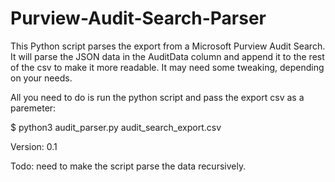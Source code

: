 # Purview-Audit-Search-Parser
This Python script parses the export from a Microsoft Purview Audit Search.  It will parse the JSON data in the AuditData column and append it to the rest of  the csv to make it more readable. It may need some tweaking, depending  on your needs. 

All you need to do is run the python script and pass the export csv as a paremeter:
  
  $ python3 audit_parser.py audit_search_export.csv

Version: 0.1

Todo: need to make the script parse the data recursively.
